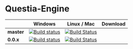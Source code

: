 # Questia-Engine

|   | Windows | Linux / Mac  |  Download |
|---|---|---|---|
|**master**  | [![Build status](https://ci.appveyor.com/api/projects/status/op1cu7e4jj5ntlox/branch/master?svg=true)](https://ci.appveyor.com/project/matkam7/questia-engine-p02ls/branch/master)  | [![Build Status](https://travis-ci.org/SquireGames/Questia-Engine.svg?branch=master)](https://travis-ci.org/SquireGames/Questia-Engine)  |   |   
| **0.0.x**  | [![Build status](https://ci.appveyor.com/api/projects/status/op1cu7e4jj5ntlox/branch/0.0.x?svg=true)](https://ci.appveyor.com/project/matkam7/questia-engine-p02ls/branch/0.0.x)  | [![Build Status](https://travis-ci.org/SquireGames/Questia-Engine.svg?branch=0.0.x)](https://travis-ci.org/SquireGames/Questia-Engine)  |   |
